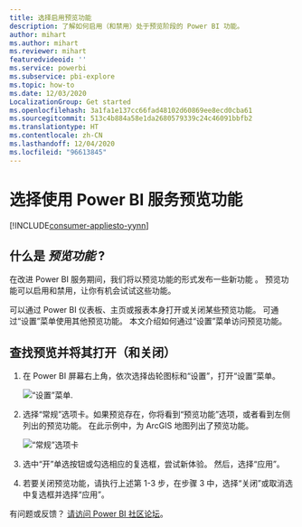 ```yaml
---
title: 选择启用预览功能
description: 了解如何启用（和禁用）处于预览阶段的 Power BI 功能。
author: mihart
ms.author: mihart
ms.reviewer: mihart
featuredvideoid: ''
ms.service: powerbi
ms.subservice: pbi-explore
ms.topic: how-to
ms.date: 12/03/2020
LocalizationGroup: Get started
ms.openlocfilehash: 3a1fa1e137cc66fad48102d60869ee8ecd0cba61
ms.sourcegitcommit: 513c4b884a58e1da2680579339c24c46091bbfb2
ms.translationtype: HT
ms.contentlocale: zh-CN
ms.lasthandoff: 12/04/2020
ms.locfileid: "96613845"
---
```

# <a name="opt-in-for-power-bi-service-preview-features"></a>选择使用 Power BI 服务预览功能

[!INCLUDE[consumer-appliesto-yynn](../includes/consumer-appliesto-yynn.md)]

## <a name="what-are-preview-features"></a>什么是 *预览功能* ?
在改进 Power BI 服务期间，我们将以预览功能的形式发布一些新功能  。 预览功能可以启用和禁用，让你有机会试试这些功能。

可以通过 Power BI 仪表板、主页或报表本身打开或关闭某些预览功能。 可通过“设置”菜单使用其他预览功能。 本文介绍如何通过“设置”菜单访问预览功能。

## <a name="find-previews-and-turn-them-on-and-off"></a>查找预览并将其打开（和关闭）
1. 在 Power BI 屏幕右上角，依次选择齿轮图标和“设置”，打开“设置”菜单。
   
   ![“设置”菜单](./media/end-user-preview-features/power-bi-preview-setting.png).
2. 选择“常规”选项卡。如果预览存在，你将看到“预览功能”选项，或者看到左侧列出的预览功能。  在此示例中，为 ArcGIS 地图列出了预览功能。 
   
   ![“常规”选项卡](./media/end-user-preview-features/power-bi-preview-arcgis.png)
3. 选中“开”单选按钮或勾选相应的复选框，尝试新体验。 然后，选择“应用”。
4. 若要关闭预览功能，请执行上述第 1-3 步，在步骤 3 中，选择“关闭”或取消选中复选框并选择“应用”。


有问题或反馈？ [请访问 Power BI 社区论坛](https://community.powerbi.com/t5/Navigation-Preview-Forum/bd-p/NavigationPreview)。

